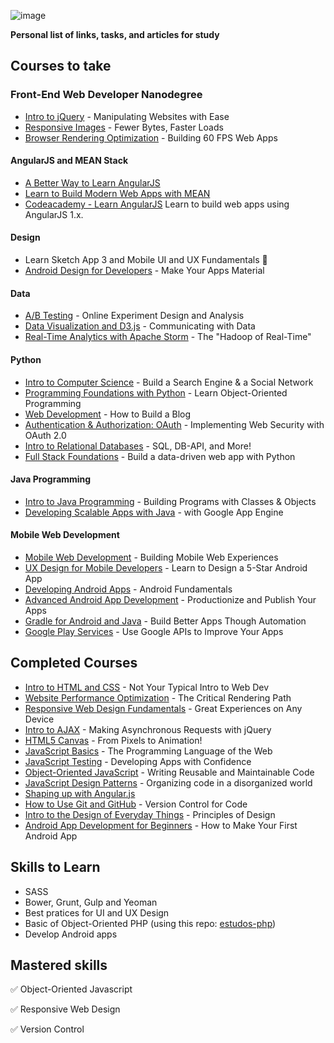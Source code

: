 ![image](https://raw.githubusercontent.com/lucasmlessa/be.Awesome/master/images/logo.png)

**Personal list of links, tasks, and articles for study**
 
## Courses to take
 
### Front-End Web Developer Nanodegree
- [Intro to jQuery](https://www.udacity.com/course/ud245) - Manipulating Websites with Ease
- [Responsive Images](https://www.udacity.com/course/ud882) - Fewer Bytes, Faster Loads
- [Browser Rendering Optimization](https://www.udacity.com/course/browser-rendering-optimization--ud860) - Building 60 FPS Web Apps

#### AngularJS and MEAN Stack
- [A Better Way to Learn AngularJS](https://thinkster.io/a-better-way-to-learn-angularjs/)
- [Learn to Build Modern Web Apps with MEAN](https://thinkster.io/mean-stack-tutorial/)
- [Codeacademy - Learn AngularJS](http://www.codecademy.com/pt-BR/learn/learn-angularjs) Learn to build web apps using AngularJS 1.x.

#### Design
- Learn Sketch App 3 and Mobile UI and UX Fundamentals :small_orange_diamond: 
- [Android Design for Developers](https://www.udacity.com/course/google-play-services--ud876) - Make Your Apps Material

#### Data
- [A/B Testing](https://www.udacity.com/course/ab-testing--ud257) - Online Experiment Design and Analysis
- [Data Visualization and D3.js](https://www.udacity.com/course/ud507) - Communicating with Data
- [Real-Time Analytics with Apache Storm](https://www.udacity.com/course/ud381) - The "Hadoop of Real-Time"

#### Python
- [Intro to Computer Science](https://www.udacity.com/course/cs101) - Build a Search Engine & a Social Network
- [Programming Foundations with Python](https://www.udacity.com/course/ud036) - Learn Object-Oriented Programming
- [Web Development](https://www.udacity.com/course/cs253) - How to Build a Blog
- [Authentication & Authorization: OAuth](https://www.udacity.com/course/authentication-authorization-oauth--ud330) - Implementing Web Security with OAuth 2.0
- [Intro to Relational Databases](https://www.udacity.com/course/ud197) - SQL, DB-API, and More!
- [Full Stack Foundations](https://www.udacity.com/course/ud088) - Build a data-driven web app with Python

#### Java Programming

- [Intro to Java Programming](https://www.udacity.com/course/cs046) - Building Programs with Classes & Objects
- [Developing Scalable Apps with Java](https://www.udacity.com/course/ud859) - with Google App Engine

#### Mobile Web Development
- [Mobile Web Development](https://www.udacity.com/course/cs256) - Building Mobile Web Experiences
- [UX Design for Mobile Developers](https://www.udacity.com/course/ud849) - Learn to Design a 5-Star Android App
- [Developing Android Apps](https://www.udacity.com/course/ud853) - Android Fundamentals
- [Advanced Android App Development](https://www.udacity.com/course/advanced-android-app-development--ud855) - Productionize and Publish Your Apps
- [Gradle for Android and Java](https://www.udacity.com/course/gradle-for-android-and-java--ud867) - Build Better Apps Though Automation
- [Google Play Services](https://www.udacity.com/course/google-play-services--ud876) - Use Google APIs to Improve Your Apps

## Completed Courses
- [Intro to HTML and CSS](https://www.udacity.com/course/ud304) - Not Your Typical Intro to Web Dev
- [Website Performance Optimization](https://www.udacity.com/course/ud884) - The Critical Rendering Path
- [Responsive Web Design Fundamentals](https://www.udacity.com/course/ud893) - Great Experiences on Any Device
- [Intro to AJAX](https://www.udacity.com/course/ud110) - Making Asynchronous Requests with jQuery
- [HTML5 Canvas](https://www.udacity.com/course/ud292) - From Pixels to Animation!
- [JavaScript Basics](https://www.udacity.com/course/ud804) - The Programming Language of the Web
- [JavaScript Testing](https://www.udacity.com/course/ud549) - Developing Apps with Confidence
- [Object-Oriented JavaScript](https://www.udacity.com/course/ud015) - Writing Reusable and Maintainable Code
- [JavaScript Design Patterns](https://www.udacity.com/course/ud989) - Organizing code in a disorganized world
- [Shaping up with Angular.js](https://www.codeschool.com/courses/shaping-up-with-angular-js)
- [How to Use Git and GitHub](https://www.udacity.com/course/ud775) - Version Control for Code
- [Intro to the Design of Everyday Things](https://www.udacity.com/course/design101) - Principles of Design
- [Android App Development for Beginners](https://www.udacity.com/course/android-app-development-for-beginners--ud837) - How to Make Your First Android App

## Skills to Learn

- SASS
- Bower, Grunt, Gulp and Yeoman
- Best pratices for UI and UX Design
- Basic of Object-Oriented PHP (using this repo: [estudos-php](https://github.com/lucasmlessa/estudos-php))
- Develop Android apps

## Mastered skills
:white_check_mark:  Object-Oriented Javascript

:white_check_mark:  Responsive Web Design

:white_check_mark:  Version Control
